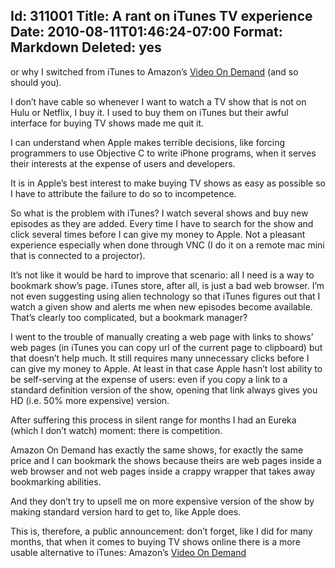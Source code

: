 Id: 311001
Title: A rant on iTunes TV experience
Date: 2010-08-11T01:46:24-07:00
Format: Markdown
Deleted: yes
--------------
or why I switched from iTunes to Amazon’s [Video On
Demand](http://www.amazon.com/Video-On-Demand/b/ref=topnav_storetab_atv?ie=UTF8&node=16261631)
(and so should you).

I don’t have cable so whenever I want to watch a TV show that is not on
Hulu or Netflix, I buy it. I used to buy them on iTunes but their awful
interface for buying TV shows made me quit it.

I can understand when Apple makes terrible decisions, like forcing
programmers to use Objective C to write iPhone programs, when it serves
their interests at the expense of users and developers.

It is in Apple’s best interest to make buying TV shows as easy as
possible so I have to attribute the failure to do so to incompetence.

So what is the problem with iTunes? I watch several shows and buy new
episodes as they are added. Every time I have to search for the show and
click several times before I can give my money to Apple. Not a pleasant
experience especially when done through VNC (I do it on a remote mac
mini that is connected to a projector).

It’s not like it would be hard to improve that scenario: all I need is a
way to bookmark show’s page. iTunes store, after all, is just a bad web
browser. I’m not even suggesting using alien technology so that iTunes
figures out that I watch a given show and alerts me when new episodes
become available. That’s clearly too complicated, but a bookmark
manager?

I went to the trouble of manually creating a web page with links to
shows’ web pages (in iTunes you can copy url of the current page to
clipboard) but that doesn’t help much. It still requires many
unnecessary clicks before I can give my money to Apple. At least in that
case Apple hasn’t lost ability to be self-serving at the expense of
users: even if you copy a link to a standard definition version of the
show, opening that link always gives you HD (i.e. 50% more expensive)
version.

After suffering this process in silent range for months I had an Eureka
(which I don’t watch) moment: there is competition.

Amazon On Demand has exactly the same shows, for exactly the same price
and I can bookmark the shows because theirs are web pages inside a web
browser and not web pages inside a crappy wrapper that takes away
bookmarking abilities.

And they don’t try to upsell me on more expensive version of the show by
making standard version hard to get to, like Apple does.

This is, therefore, a public announcement: don’t forget, like I did for
many months, that when it comes to buying TV shows online there is a
more usable alternative to iTunes: Amazon’s [Video On
Demand](http://www.amazon.com/Video-On-Demand/b/ref=topnav_storetab_atv?ie=UTF8&node=16261631)

